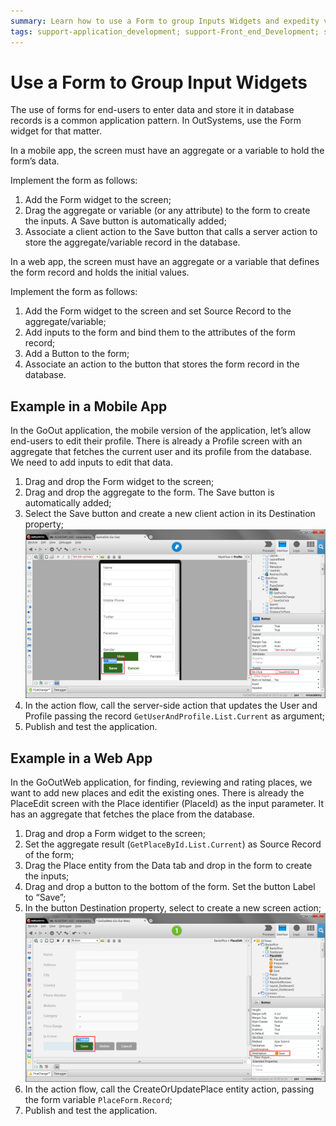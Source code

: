 ```yaml
---
summary: Learn how to use a Form to group Inputs Widgets and expedity validation.
tags: support-application_development; support-Front_end_Development; support-Mobile_Apps; support-webapps; support-webapps-featured
---
```


# Use a Form to Group Input Widgets

The use of forms for end-users to enter data and store it in database records
is a common application pattern. In OutSystems, use the Form widget for that
matter.

In a mobile app, the screen must have an aggregate or a variable to hold the
form’s data.

Implement the form as follows:

1. Add the Form widget to the screen; 
2. Drag the aggregate or variable (or any attribute) to the form to create the inputs. A Save button is automatically added; 
3. Associate a client action to the Save button that calls a server action to store the aggregate/variable record in the database. 

In a web app, the screen must have an aggregate or a variable that defines the
form record and holds the initial values.

Implement the form as follows:

1. Add the Form widget to the screen and set Source Record to the aggregate/variable; 
2. Add inputs to the form and bind them to the attributes of the form record; 
3. Add a Button to the form; 
4. Associate an action to the button that stores the form record in the database. 

## Example in a Mobile App

In the GoOut application, the mobile version of the application, let’s allow
end-users to edit their profile. There is already a Profile screen with an
aggregate that fetches the current user and its profile from the database. We
need to add inputs to edit that data.

1. Drag and drop the Form widget to the screen; 
2. Drag and drop the aggregate to the form. The Save button is automatically added; 
3. Select the Save button and create a new client action in its Destination property;
  ![](images/form-use-1.png)
4. In the action flow, call the server-side action that updates the User and Profile passing the record `GetUserAndProfile.List.Current` as argument; 
5. Publish and test the application. 

## Example in a Web App

In the GoOutWeb application, for finding, reviewing and rating places, we want
to add new places and edit the existing ones. There is already the PlaceEdit screen with the Place identifier (PlaceId) as the input parameter. It has an
aggregate that fetches the place from the database.

1. Drag and drop a Form widget to the screen; 
2. Set the aggregate result (`GetPlaceById.List.Current`) as Source Record of the form; 
3. Drag the Place entity from the Data tab and drop in the form to create the inputs; 
4. Drag and drop a button to the bottom of the form. Set the button Label to “Save”; 
5. In the button Destination property, select to create a new screen action;
  ![](images/form-use-2.png)
6. In the action flow, call the CreateOrUpdatePlace entity action, passing the form variable `PlaceForm.Record`; 
7. Publish and test the application. 
